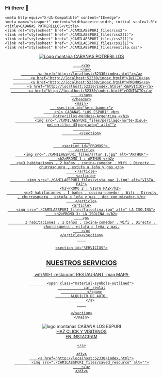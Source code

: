 ### Hi there 👋

<!--
**Camilaespuri/CAMILAESPURI** is a ✨ _special_ ✨ repository because its `README.md` (this file) appears on your GitHub profile.

Here are some ideas to get you started:

- 🔭 I’m currently working on ...
- 🌱 I’m currently learning ...
- 👯 I’m looking to collaborate on ...
- 🤔 I’m looking for help with ...
- 💬 Ask me about ...
- 📫 How to reach me: ...
- 😄 Pronouns: ...
- ⚡ Fun fact: ...
-->
<!DOCTYPE html>
<!-- saved from url=(0033)http://localhost:52330/index.html -->
<html lang="en"><head><meta http-equiv="Content-Type" content="text/html; charset=UTF-8">
    
    <meta http-equiv="X-UA-Compatible" content="IE=edge">
    <meta name="viewport" content="width=device-width, initial-scale=1.0">
    <title>CABAÑAS POTRERILLOS</title>
    <link rel="stylesheet" href="./CAMILAESPURI_files/css2">
    <link rel="stylesheet" href="./CAMILAESPURI_files/css2(1)">
    <link rel="stylesheet" href="./CAMILAESPURI_files/css2(1)">
    <link rel="stylesheet" href="./CAMILAESPURI_files/css2(1)">
    <link rel="stylesheet" href="./CAMILAESPURI_files/eestilo.css">

</head>
<body>
    <header>
        <a href="http://localhost:52330/index.html">
          <img src="./CAMILAESPURI_files/paisaje.png" alt="Logo montaña">
           CABAÑAS POTRERILLOS
        
        </a>
        <nav>
            <a href="http://localhost:52330/index.html"></a>
            <a href="http://localhost:52330/index.html#">INICIO</a>
            <a href="http://localhost:52330/index.html#">PROMOS</a>
            <a href="http://localhost:52330/index.html#">SERVICIOS</a>
            <a href="http://localhost:52330/index.html#">CONTACTO</a>
        </nav>
    </header>
    <main>
       <section id="hero-banner">
         <h1> CABAÑAS "LOS ESPURI" <br>
             Potrerillos-Mendoza-Argentina </h1>
             <img src="./CAMILAESPURI_files/perilago-norte-dique-potrerillos-43jpeg.webp" alt="">
            
            </section>
            
            
        <section id="PROMOS"> 
       <article>
        <img src="./CAMILAESPURI_files/artur 1.jpg" alt="ARTHUR">
        <h2>PROMO 1 : ARTHUR </h2>
       <p>3 habitaciones , 2 baños , cocina-comedor , Wifi , Directv , churrasquera , estufa a leña y gas </p>
        </article>
        <article>
            <img src="./CAMILAESPURI_files/vista paz 1.jpg" alt="VISTA PAZ">
            <h2>PROMO 2 : VISTA PAZ</h2>
            <p>2 habitaciones , 1 baños , cocina-comedor , Wifi , Directv , churrasquera , estufa a leña y gas , dec con mirador.</p>
        </article>
    <article>
        <img src="./CAMILAESPURI_files/laisolina.jpg" alt=" LA ISOLINA">
        <h2>PROMO 3: LA ISOLINA </h2>
        <p>
            3 habitaciones , 1 baños , cocina-comedor , Wifi , Directv , churrasquera , estufa a leña y gas.
        </p>
    </article></section>
        
    
    <section id="SERVICIOS">
<h2>NUESTROS SERVICIOS</h2>
<a href="http://localhost:52330/index.html#">
    <img src="http://localhost:52330/index.html" alt="">
    <span class="material-symbols-outlined">
        wifi
        </span>
        WIFI

</a>
<a href="http://localhost:52330/index.html#">
    <img src="http://localhost:52330/index.html" alt="">
    <span class="material-symbols-outlined">
        restaurant
        </span>
        RESTAURANT
    </a>
    <a href="http://localhost:52330/index.html#">
        <img src="http://localhost:52330/index.html" alt="">
        <span class="material-symbols-outlined">
            map
            </span>
        MAPA
        </a>
        <a href="http://localhost:52330/index.html#">
            <img src="http://localhost:52330/index.html" alt="">
           
            <span class="material-symbols-outlined">
                car_rental
                </span>
           ALQUILER DE AUTO 
            </a>
        

    </section>
    </main>
<footer>
    <a href="http://localhost:52330/index.html"></a>
    <img src="./CAMILAESPURI_files/paisaje.png" alt="logo montañas">
    CABAÑA LOS ESPURI <br>
    <a href="http://instagram.com/losespuri/"> HAZ CLICK Y VISITANOS<br>
                     EN INSTAGRAM

    </a>

    <div>
        <a href="http://localhost:52330/index.html">
            <img src="./CAMILAESPURI_files/saved_resource" alt="">
        </a>
    </div>
</footer>
    

</body></html>
